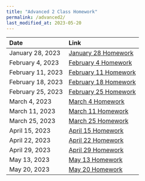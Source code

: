 ```yaml
---
title: "Advanced 2 Class Homework"
permalink: /advanced2/
last_modified_at: 2023-05-20
---
```


| Date | Link  |
| :--- |  :--- |
|January 28, 2023| [January 28 Homework](https://forms.gle/PWnJ1fQR4sPP2pjX7)|
|February 4, 2023| [February 4 Homework](https://forms.gle/9RXep2zCSTM8NFxH7)|
|February 11, 2023| [February 11 Homework](https://forms.gle/8yTAmVNFrHtun5cS7)|
|February 18, 2023| [February 18 Homework](https://forms.gle/NDYovLm4dVXYGQZf8)|
|February 25, 2023| [February 25 Homework](https://forms.gle/gg21SwFTwUL5Czhc6)|
|March 4, 2023| [March 4 Homework](https://forms.gle/bRMNQ6LwkNLvCTbS6)|
|March 11, 2023| [March 11 Homework](https://forms.gle/79HmGVjXa2kcVaeo6)|
|March 25, 2023| [March 25 Homework](https://forms.gle/hnCwdZfXKLcZtsrr6)|
|April 15, 2023| [April 15 Homework](https://forms.gle/Hfas4STrx8ycWYVR6)|
|April 22, 2023| [April 22 Homework](https://forms.gle/BSDLJuAX5sKFnVMm8)|
|April 29, 2023| [April 29 Homework](https://forms.gle/N1JJxHPa4zRmbCoZ8)|
|May 13, 2023| [May 13 Homework](https://forms.gle/WGtxqoRpzvpHjU897)|
|May 20, 2023| [May 20 Homework](https://forms.gle/LKbhVDmwqG3odUnK9)|